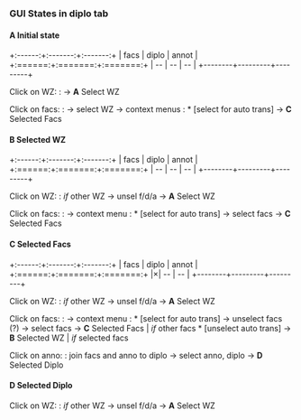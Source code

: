 ### GUI States in diplo tab

#### **A** Initial state

+:------:+:-------:+:-------:+
|  facs  |  diplo  |  annot  |
+:======:+:=======:+:=======:+
| --     | --      | --      |
+--------+---------+---------+

Click on WZ:
: $\to$ **A** Select WZ

Click on facs:
: $\to$ select WZ $\to$ context menus
  : * [select for auto trans] $\to$ **C** Selected Facs

#### **B** Selected WZ

+:------:+:-------:+:-------:+
|  facs  |  diplo  |  annot  |
+:======:+:=======:+:=======:+
| --     | --      | --      |
+--------+---------+---------+

Click on WZ:
: *if* other WZ $\to$ unsel f/d/a $\to$ **A** Select WZ

Click on facs:
: $\to$ context menu
  : * [select for auto trans] $\to$ select facs $\to$ **C** Selected Facs

#### **C** Selected Facs

+:------:+:-------:+:-------:+
|  facs  |  diplo  |  annot  |
+:======:+:=======:+:=======:+
|$\times$| --      | --      |
+--------+---------+---------+

Click on WZ:
: *if* other WZ $\to$ unsel f/d/a $\to$ **A** Select WZ

Click on facs:
: $\to$ context menu
  : * [select for auto trans] $\to$ unselect facs (?) $\to$ select facs $\to$ **C** Selected Facs | *if* other facs
    * [unselect auto trans] $\to$ **B** Selected WZ | *if* selected facs

Click on anno:
: join facs and anno to diplo $\to$ select anno, diplo $\to$ **D** Selected Diplo

#### **D** Selected Diplo

Click on WZ:
: *if* other WZ $\to$ unsel f/d/a $\to$ **A** Select WZ

